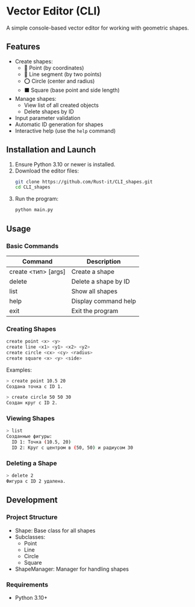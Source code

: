 # Vector Editor (CLI)

A simple console-based vector editor for working with geometric shapes.

## Features

- Create shapes:
  - 📍 Point (by coordinates)
  - 📏 Line segment (by two points)
  - ⭕ Circle (center and radius)
  - ⬛ Square (base point and side length)
- Manage shapes:
  - View list of all created objects
  - Delete shapes by ID
- Input parameter validation
- Automatic ID generation for shapes
- Interactive help (use the `help` command)

## Installation and Launch

1. Ensure Python 3.10 or newer is installed.
2. Download the editor files:
   ```bash
   git clone https://github.com/Rust-it/CLI_shapes.git
   cd CLI_shapes
   ```
3. Run the program:
   ```bash
   python main.py
   ```

## Usage

### Basic Commands

|Command|Description|
|-|-|
|create <тип> [args]|Create a shape|
|delete <id>|Delete a shape by ID|
|list|Show all shapes|
|help|Display command help|
|exit|Exit the program|

### Creating Shapes

```bash
create point <x> <y>
create line <x1> <y1> <x2> <y2>
create circle <cx> <cy> <radius>
create square <x> <y> <side>
```

Examples:
```bash
> create point 10.5 20
Создана точка с ID 1.

> create circle 50 50 30
Создан круг с ID 2.
```

### Viewing Shapes

```bash
> list
Созданные фигуры:
  ID 1: Точка (10.5, 20)
  ID 2: Круг с центром в (50, 50) и радиусом 30
```

### Deleting a Shape

```bash
> delete 2
Фигура с ID 2 удалена.
```

## Development

### Project Structure

* Shape: Base class for all shapes
* Subclasses:
   * Point
   * Line
   * Circle
   * Square
* ShapeManager: Manager for handling shapes

### Requirements

* Python 3.10+
